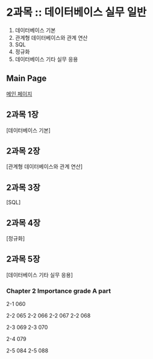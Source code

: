 # 2과목 :: 데이터베이스 실무 일반
1. 데이터베이스 기본
2. 관계형 데이터베이스와 관계 연산
3. SQL
4. 정규화
5. 데이터베이스 기타 실무 응용


## Main Page
[메인 페이지](https://github.com/JuNijen/Industrial-Engineer-Information-Processing/wiki/0_Main-Page)

## 2과목 1장
[데이터베이스 기본]

## 2과목 2장
[관계형 데이터베이스와 관계 연산]

## 2과목 3장
[SQL]

## 2과목 4장
[정규화]

## 2과목 5장
[데이터베이스 기타 실무 응용]


### Chapter 2 Importance grade A part
2-1 060

2-2 065
2-2 066
2-2 067
2-2 068

2-3 069
2-3 070

2-4 079

2-5 084
2-5 088
